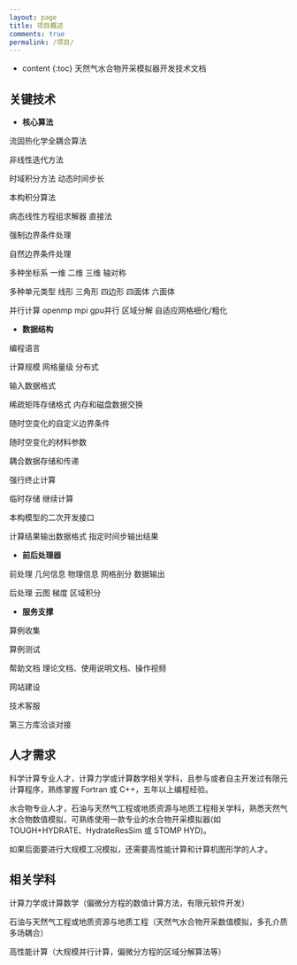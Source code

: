 ```yaml
---
layout: page
title: 项目概述
comments: true
permalink: /项目/
---
```


* content
{:toc}
天然气水合物开采模拟器开发技术文档

## 关键技术

- **核心算法**

流固热化学全耦合算法

非线性迭代方法

时域积分方法 动态时间步长

本构积分算法

病态线性方程组求解器 直接法

强制边界条件处理

自然边界条件处理

多种坐标系 一维 二维 三维 轴对称

多种单元类型 线形 三角形 四边形 四面体 六面体

并行计算 openmp mpi gpu并行 区域分解 自适应网格细化/粗化

- **数据结构**

编程语言

计算规模 网格量级 分布式

输入数据格式

稀疏矩阵存储格式 内存和磁盘数据交换

随时空变化的自定义边界条件

随时空变化的材料参数

耦合数据存储和传递

强行终止计算

临时存储 继续计算

本构模型的二次开发接口

计算结果输出数据格式 指定时间步输出结果

- **前后处理器**

前处理 几何信息 物理信息 网格剖分 数据输出

后处理 云图 梯度 区域积分

- **服务支撑**

算例收集

算例测试

帮助文档 理论文档、使用说明文档、操作视频

网站建设

技术客服

第三方库洽谈对接

 

## 人才需求

科学计算专业人才，计算力学或计算数学相关学科，且参与或者自主开发过有限元计算程序，熟练掌握 Fortran 或 C++，五年以上编程经验。

水合物专业人才，石油与天然气工程或地质资源与地质工程相关学科，熟悉天然气水合物数值模拟，可熟练使用一款专业的水合物开采模拟器(如 TOUGH+HYDRATE、HydrateResSim 或 STOMP HYD)。

如果后面要进行大规模工况模拟，还需要高性能计算和计算机图形学的人才。



## 相关学科

计算力学或计算数学（偏微分方程的数值计算方法，有限元软件开发）

石油与天然气工程或地质资源与地质工程（天然气水合物开采数值模拟，多孔介质多场耦合）

高性能计算（大规模并行计算，偏微分方程的区域分解算法等）

